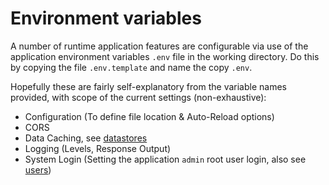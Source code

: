 # Environment variables

A number of runtime application features are configurable via use of the application environment variables `.env` file in the working directory. Do this by copying the file `.env.template` and name the copy `.env`.

Hopefully these are fairly self-explanatory from the variable names provided, with scope of the current settings (non-exhaustive):

- Configuration (To define file location & Auto-Reload options)
- CORS
- Data Caching, see [datastores](./datastores.md)
- Logging (Levels, Response Output)
- System Login (Setting the application `admin` root user login, also see [users](#user-authentication))
